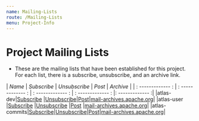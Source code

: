 ```yaml
---
name: Mailing-Lists
route: /Mailing-Lists
menu: Project-Info 
---
```


# Project Mailing Lists


* These are the mailing lists that have been established for this project. For each list, there is a subscribe, unsubscribe, and an archive link.


| *Name* | *Subscribe* | *Unsubscribe* | *Post* | *Archive* |
| : ------------- : | : ------------- : | : ------------- : | : ------------- : |: ------------- :|
|atlas-dev|[Subscribe](mailto:dev-subscribe@atlas.incubator.apache.org) |[Unsubscribe](mailto:dev-unsubscribe@atlas.incubator.apache.org)|[Post](mailto:dev@atlas.incubator.apache.org)|[mail-archives.apache.org](http://mail-archives.apache.org/mod_mbox/atlas-dev/)|
|atlas-user |[Subscribe](mailto:user-subscribe@atlas.apache.org) |[Unsubscribe](mailto:user-unsubscribe@atlas.apache.org) |[Post](mailto:user@atlas.apache.org) |[mail-archives.apache.org](http://mail-archives.apache.org/mod_mbox/atlas-user/)|
|atlas-commits|[Subscribe](mailto:commits-subscribe@atlas.incubator.apache.org)|[Unsubscribe](mailto:commits-unsubscribe@atlas.incubator.apache.org)|[Post](mailto:commits@atlas.incubator.apache.org)|[mail-archives.apache.org](http://mail-archives.apache.org/mod_mbox/atlas-commits/)|
